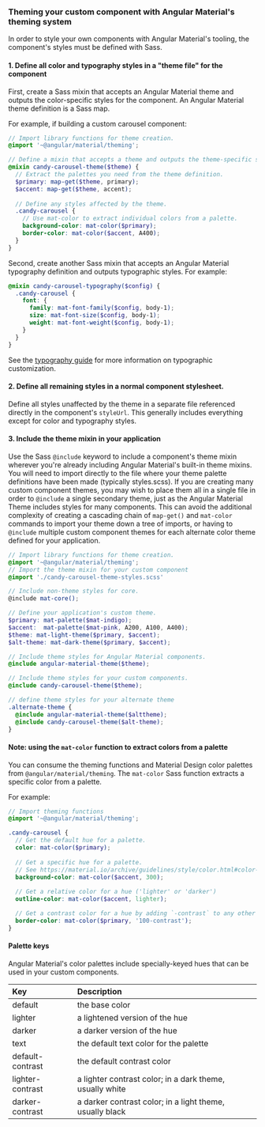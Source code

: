 ### Theming your custom component with Angular Material's theming system
In order to style your own components with Angular Material's tooling, the component's styles must
be defined with Sass.

#### 1. Define all color and typography styles in a "theme file" for the component
First, create a Sass mixin that accepts an Angular Material theme and outputs the color-specific
styles for the component. An Angular Material theme definition is a Sass map.

For example, if building a custom carousel component:
```scss
// Import library functions for theme creation.
@import '~@angular/material/theming';

// Define a mixin that accepts a theme and outputs the theme-specific styles.
@mixin candy-carousel-theme($theme) {
  // Extract the palettes you need from the theme definition.
  $primary: map-get($theme, primary);
  $accent: map-get($theme, accent);
  
  // Define any styles affected by the theme.
  .candy-carousel {
    // Use mat-color to extract individual colors from a palette.
    background-color: mat-color($primary);
    border-color: mat-color($accent, A400);
  }
}
```

Second, create another Sass mixin that accepts an Angular Material typography definition and outputs
typographic styles. For example:

```scss
@mixin candy-carousel-typography($config) {
  .candy-carousel {
    font: {
      family: mat-font-family($config, body-1);
      size: mat-font-size($config, body-1);
      weight: mat-font-weight($config, body-1);
    }
  }
}
```

See the [typography guide](https://material.angular.io/guide/typography) for more information on
typographic customization.

#### 2. Define all remaining styles in a normal component stylesheet.
Define all styles unaffected by the theme in a separate file referenced directly in the component's
`styleUrl`.  This generally includes everything except for color and typography styles.


#### 3. Include the theme mixin in your application
Use the Sass `@include` keyword to include a component's theme mixin wherever you're already
including Angular Material's built-in theme mixins.  You will need to import directly to the file
where your theme palette definitions have been made (typically styles.scss).  If you are creating 
many custom component themes, you may wish to place them all in a single file in order to `@include`
a single secondary theme, just as the Angular Material Theme includes styles for many components.
This can avoid the additional complexity of creating a cascading chain of `map-get()` and `mat-color`
commands to import your theme down a tree of imports, or having to `@include` multiple custom
component themes for each alternate color theme defined for your application.

```scss
// Import library functions for theme creation.
@import '~@angular/material/theming';
// Import the theme mixin for your custom component
@import './candy-carousel-theme-styles.scss'

// Include non-theme styles for core.
@include mat-core();

// Define your application's custom theme.
$primary: mat-palette($mat-indigo);
$accent:  mat-palette($mat-pink, A200, A100, A400);
$theme: mat-light-theme($primary, $accent);
$alt-theme: mat-dark-theme($primary, $accent);

// Include theme styles for Angular Material components.
@include angular-material-theme($theme);

// Include theme styles for your custom components.
@include candy-carousel-theme($theme);

// define theme styles for your alternate theme
.alternate-theme {
  @include angular-material-theme($alttheme);
  @include candy-carousel-theme($alt-theme);
}
```


#### Note: using the `mat-color` function to extract colors from a palette
You can consume the theming functions and Material Design color palettes from
`@angular/material/theming`. The `mat-color` Sass function extracts a specific color from a palette.

For example:

```scss
// Import theming functions
@import '~@angular/material/theming';

.candy-carousel {
  // Get the default hue for a palette.
  color: mat-color($primary);
  
  // Get a specific hue for a palette. 
  // See https://material.io/archive/guidelines/style/color.html#color-color-palette for hues.
  background-color: mat-color($accent, 300);
  
  // Get a relative color for a hue ('lighter' or 'darker')
  outline-color: mat-color($accent, lighter);

  // Get a contrast color for a hue by adding `-contrast` to any other key.
  border-color: mat-color($primary, '100-contrast');
}
```

#### Palette keys

Angular Material's color palettes include specially-keyed
hues that can be used in your custom components.

| Key | Description |
| :--- | :--- |
|default | the base color |
|lighter | a lightened version of the hue |
|darker | a darker version of the hue |
|text | the default text color for the palette |
|default-contrast | the default contrast color |
|lighter-contrast | a lighter contrast color; in a dark theme, usually white |
|darker-contrast | a darker contrast color; in a light theme, usually black |

